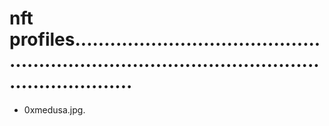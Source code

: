 # nft profiles....................................................................................................................
- 0xmedusa.jpg.
